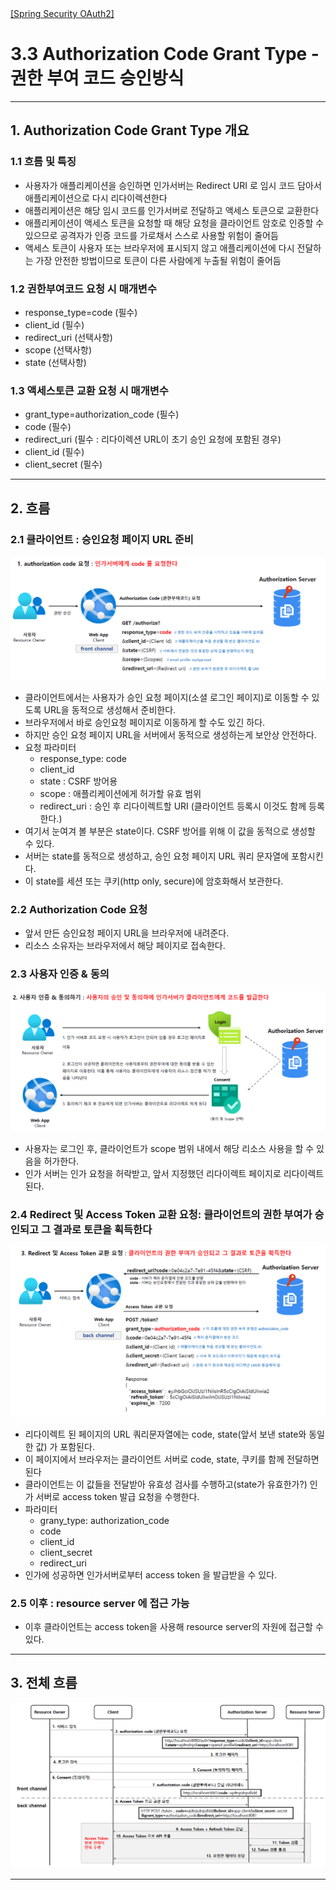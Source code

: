 <nav>
    <a href="../.." target="_blank">[Spring Security OAuth2]</a>
</nav>

# 3.3 Authorization Code Grant Type - 권한 부여 코드 승인방식

---

## 1. Authorization Code Grant Type 개요

### 1.1 흐름 및 특징
- 사용자가 애플리케이션을 승인하면 인가서버는 Redirect URI 로 임시 코드 담아서 애플리케이션으로 다시 리다이렉션한다 
- 애플리케이션은 해당 임시 코드를 인가서버로 전달하고 액세스 토큰으로 교환한다 
- 애플리케이션이 액세스 토큰을 요청할 때 해당 요청을 클라이언트 암호로 인증할 수 있으므로 공격자가 인증 코드를 가로채서 스스로 사용할 위험이 줄어듬
- 액세스 토큰이 사용자 또는 브라우저에 표시되지 않고 애플리케이션에 다시 전달하는 가장 안전한 방법이므로 토큰이 다른 사람에게 누출될 위험이 줄어듬

### 1.2 권한부여코드 요청 시 매개변수
- response_type=code (필수)
- client_id (필수)
- redirect_uri (선택사항)
- scope (선택사항)
- state (선택사항)

### 1.3 액세스토큰 교환 요청 시 매개변수
- grant_type=authorization_code (필수)
- code (필수)
- redirect_uri (필수 : 리다이렉션 URL이 초기 승인 요청에 포함된 경우)
- client_id (필수) 
- client_secret (필수)

---

## 2. 흐름

### 2.1 클라이언트 : 승인요청 페이지 URL 준비
![authorization-code-grant-1](./imgs/authorization-code-grant-1.png)

- 클라이언트에서는 사용자가 승인 요청 페이지(소셜 로그인 페이지)로 이동할 수 있도록 URL을 동적으로 생성해서 준비한다.
- 브라우저에서 바로 승인요청 페이지로 이동하게 할 수도 있긴 하다. 
- 하지만 승인 요청 페이지 URL을 서버에서 동적으로 생성하는게 보안상 안전하다.
- 요청 파라미터
    - response_type: code
    - client_id
    - state : CSRF 방어용
    - scope : 애플리케이션에게 허가할 유효 범위
    - redirect_uri : 승인 후 리다이렉트할 URI (클라이언트 등록시 이것도 함께 등록한다.)
- 여기서 눈여겨 볼 부분은 state이다. CSRF 방어를 위해 이 값을 동적으로 생성할 수 있다.
- 서버는 state를 동적으로 생성하고, 승인 요청 페이지 URL 쿼리 문자열에 포함시킨다.
- 이 state를 세션 또는 쿠키(http only, secure)에 암호화해서 보관한다.

### 2.2 Authorization Code 요청
- 앞서 만든 승인요청 페이지 URL을 브라우저에 내려준다.
- 리소스 소유자는 브라우저에서 해당 페이지로 접속한다.


### 2.3 사용자 인증 & 동의
![authorization-code-grant-2](./imgs/authorization-code-grant-2.png)

- 사용자는 로그인 후, 클라이언트가 scope 범위 내에서 해당 리소스 사용을 할 수 있음을 허가한다.
- 인가 서버는 인가 요청을 허락받고, 앞서 지정했던 리다이렉트 페이지로 리다이렉트된다.


### 2.4 Redirect 및 Access Token 교환 요청: 클라이언트의 권한 부여가 승인되고 그 결과로 토큰을 획득한다
![authorization-code-grant-3](./imgs/authorization-code-grant-3.png)

- 리다이렉트 된 페이지의 URL 쿼리문자열에는 code, state(앞서 보낸 state와 동일한 값) 가 포함된다.
- 이 페이지에서 브라우저는 클라이언트 서버로 code, state, 쿠키를 함께 전달하면 된다
- 클라이언트는 이 값들을 전달받아 유효성 검사를 수행하고(state가 유효한가?) 인가 서버로 access token 발급 요청을 수행한다.
- 파라미터
  - grany_type: authorization_code
  - code
  - client_id
  - client_secret
  - redirect_uri
- 인가에 성공하면 인가서버로부터 access token 을 발급받을 수 있다.

### 2.5 이후 : resource server 에 접근 가능
- 이후 클라이언트는 access token을 사용해 resource server의 자원에 접근할 수 있다.

---

## 3. 전체 흐름
![authorization-code-grant-4](./imgs/authorization-code-grant-4.png)

---
